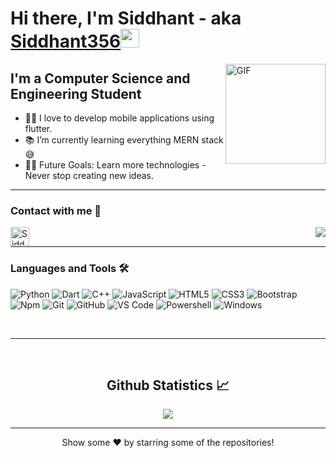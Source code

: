 # Hi there, I'm Siddhant - aka [Siddhant356](https://github.com/Siddhant356)<img width="30px" src="https://media.tenor.com/images/3b388fe03da271d2674faf85eb7c3fcd/tenor.gif" />

<img align="right" alt="GIF" height="160px" src="https://media.giphy.com/media/du3J3cXyzhj75IOgvA/giphy.gif">

## I'm a Computer Science and Engineering Student 

- 👨‍:iphone: I love to develop mobile applications using flutter.
- 📚 I’m currently learning everything MERN stack 😅
- 💪🏼 Future Goals: Learn more technologies - Never stop creating new ideas.

---
### Contact with me 📝

<img align="right" src="http://estruyf-github.azurewebsites.net/api/VisitorHit?user=Siddhant356&repo=Siddhant356&countColorcountColor&countColor=%237B1E7B" />

[<img align="left" alt="Siddhant356 | LinkedIn" height="30px" src="https://www.flaticon.com/svg/static/icons/svg/725/725337.svg"/>][linkedin]


<br />

---

### Languages and Tools 🛠 
![Python](http://img.shields.io/badge/-Python-3776AB?style=flat-square&logo=python&logoColor=ffffff)
![Dart](https://img.shields.io/badge/-Dart-468BFA?style=flat-square&logo=dart&logoColor=ffffff)
![C++](http://img.shields.io/badge/-C-A8B9CC?style=flat-square&logo=c&logoColor=ffffff)
![JavaScript](https://img.shields.io/badge/-JavaScript-%23F7DF1C?style=flat-square&logo=javascript&logoColor=000000&labelColor=%23F7DF1C&color=%23FFCE5A)
![HTML5](https://img.shields.io/badge/-HTML5-%23E44D27?style=flat-square&logo=html5&logoColor=ffffff)
![CSS3](https://img.shields.io/badge/-CSS3-%231572B6?style=flat-square&logo=css3)
![Bootstrap](https://img.shields.io/badge/-Bootstrap-563D7C?style=flat-square&logo=Bootstrap)
![Npm](https://img.shields.io/badge/-npm-CB3837?style=flat-square&logo=npm)
![Git](https://img.shields.io/badge/-Git-%23F05032?style=flat-square&logo=git&logoColor=%23ffffff)
![GitHub](https://img.shields.io/badge/-GitHub-181717?style=flat-square&logo=github)
![VS Code](http://img.shields.io/badge/-VS%20Code-007ACC?style=flat-square&logo=visual-studio-code&logoColor=ffffff)
![Powershell](http://img.shields.io/badge/-Powershell-5391FE?style=flat-square&logo=powershell&logoColor=ffffff)
![Windows](http://img.shields.io/badge/-Windows-0078D6?style=flat-square&logo=windows&logoColor=ffffff)

<br/>

---

<br/>

  <h2 align="center"> Github Statistics 📈 </h2>
  
  <div align="center"> 
     <a href="">
      <img align="center" src="https://github-readme-stats-sigma-five.vercel.app/api?username=Siddhant356&show_icons=true&count_private=true&theme=react&line_height=40" />
    </a>
</div

<br/>

---

<p align="center">
Show some ❤️ by starring some of the repositories!
</p>

[linkedin]: https://www.linkedin.com/in/siddhant-shukla-dev/
